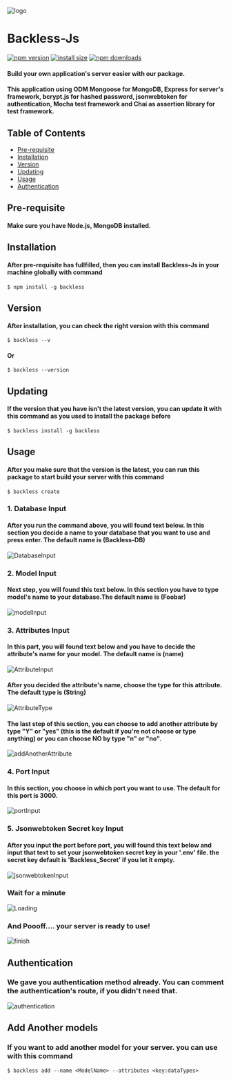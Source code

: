 ![logo](./src/assets/imageedit_5_6538786522.png)
# Backless-Js

[![npm version](https://img.shields.io/npm/v/backless)](https://www.npmjs.com/package/backless) [![install size](https://packagephobia.now.sh/badge?p=backless)](https://packagephobia.now.sh/result?p=backless) [![npm downloads](https://img.shields.io/npm/dm/backless.svg?style=flat-square)](https://npm-stat.com/charts.html?package=backless)

#### Build your own application's server easier with our package. 

#### This application using ODM Mongoose for MongoDB, Express for server's framework, bcrypt.js for hashed password, jsonwebtoken for authentication, Mocha test framework and Chai as assertion library for test framework. 


## Table of Contents
* [Pre-requisite](#Pre-requisite)
* [Installation](#installation)
* [Version](#version)
* [Updating](#update)
* [Usage](#usage)
* [Authentication](#authentication)


## Pre-requisite

#### Make sure you have Node.js, MongoDB installed.

## Installation

#### After pre-requisite has fullfilled, then you can install Backless-Js in your machine globally with command

```shell
$ npm install -g backless
```

## Version

#### After installation, you can check the right version with this command 

```shell
$ backless --v
```
#### Or

```shell
$ backless --version
```

## Updating

#### If the version that you have isn't the latest version, you can update it with this command as you used to install the package before

```shell
$ backless install -g backless
```

## Usage

#### After you make sure that the version is the latest, you can run this package to start build your server with this command

```shell
$ backless create
```
### 1. Database Input

#### After you run the command above, you will found text below. In this section you decide a name to your database that you want to use and press enter. The default name is (Backless-DB)
![DatabaseInput](./src/assets/databaseInput.png)

### 2. Model Input

#### Next step, you will found this text below. In this section you have to type model's name to your database.The default name is (Foobar)
![modelInput](./src/assets/modelInput.png)

### 3. Attributes Input
#### In this part, you will found text below and you have to decide the attribute's name for your model. The default name is (name)
![AttributeInput](./src/assets/AttributeInput.png)

#### After you decided the attribute's name, choose the type for this attribute. The default type is (String)
![AttributeType](./src/assets/AttributeType.png)

#### The last step of this section, you can choose to add another attribute by type "Y" or "yes" (this is the default if you're not choose or type anything) or you can choose NO by type  "n" or "no". 
![addAnotherAttribute](./src/assets/addAnotherAttribute.png)

### 4. Port Input
#### In this section, you choose in which port you want to use. The default for this port is 3000. 
![portInput](./src/assets/portInput.png)

### 5. Jsonwebtoken Secret key Input
#### After you input the port before port, you will found this text below and input that text to set your jsonwebtoken secret key in your '.env' file. the secret key default is 'Backless_Secret' if you let it empty.
![jsonwebtokenInput](./src/assets/jsonwebtokenInput.png)

### Wait for a minute
![Loading](./src/assets/Loading.png)

### And Poooff.... your server is ready to use!
![finish](./src/assets/finish.png)

## Authentication

### We gave you authentication method already. You can comment the authentication's route, if you didn't need that.

![authentication](./src/assets/authentication.png)

## Add Another models

### If you want to add another model for your server. you can use with this command


```shell
$ backless add --name <ModelName> --attributes <key:dataTypes>
```

